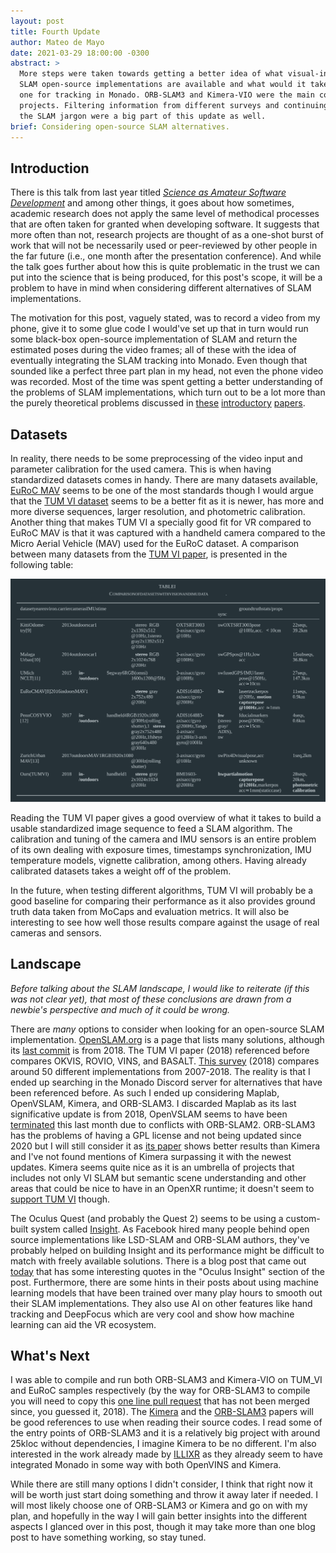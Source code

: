 ```yaml
---
layout: post
title: Fourth Update
author: Mateo de Mayo
date: 2021-03-29 18:00:00 -0300
abstract: >
  More steps were taken towards getting a better idea of what visual-inertial
  SLAM open-source implementations are available and what would it take to use
  one for tracking in Monado. ORB-SLAM3 and Kimera-VIO were the main considered
  projects. Filtering information from different surveys and continuing learning
  the SLAM jargon were a big part of this update as well.
brief: Considering open-source SLAM alternatives.
---
```


## Introduction

There is this talk from last year titled [*Science as Amateur Software
Development*][science-amateur-talk] and among other things, it goes about how
sometimes, academic research does not apply the same level of methodical
processes that are often taken for granted when developing software. It suggests
that more often than not, research projects are thought of as a one-shot burst
of work that will not be necessarily used or peer-reviewed by other people in
the far future (i.e., one month after the presentation conference). And while
the talk goes further about how this is quite problematic in the trust we can
put into the science that is being produced, for this post's scope, it will be a
problem to have in mind when considering different alternatives of SLAM
implementations.

The motivation for this post, vaguely stated, was to record a video from my
phone, give it to some glue code I would've set up that in turn would run some
black-box open-source implementation of SLAM and return the estimated poses
during the video frames; all of these with the idea of eventually integrating
the SLAM tracking into Monado. Even though that sounded like a perfect three
part plan in my head, not even the phone video was recorded. Most of the time
was spent getting a better understanding of the problems of SLAM
implementations, which turn out to be a lot more than the purely theoretical
problems discussed in [these][slam-overview] [introductory][slam-tutorial-1]
[papers][slam-tutorial-2].

[slam-overview]: https://arxiv.org/pdf/1606.05830.pdf
[slam-tutorial-1]: http://www-personal.acfr.usyd.edu.au/tbailey/papers/slamtute1.pdf
[slam-tutorial-2]: http://www-personal.acfr.usyd.edu.au/tbailey/papers/slamtute2.pdf
[science-amateur-talk]: https://www.youtube.com/watch?v=zwRdO9_GGhY&t=737s

## Datasets

In reality, there needs to be some preprocessing of the video input and
parameter calibration for the used camera. This is when having standardized
datasets comes in handy. There are many datasets available, [EuRoC
MAV][euroc-mav-dataset] seems to be one of the most standards though I would
argue that the [TUM VI dataset][tumvi-dataset] seems to be a better fit as it is
newer, has more and more diverse sequences, larger resolution, and photometric
calibration. Another thing that makes TUM VI a specially good fit for VR
compared to EuRoC MAV is that it was captured with a handheld camera compared to
the Micro Aerial Vehicle (MAV) used for the EuRoC dataset. A comparison between
many datasets from the [TUM VI paper][tumvi-paper], is presented in the
following table:

![Dataset comparison](/assets/img/posts/2021-03-28-vr-update-4/tumvi-dataset.svg)

[euroc-mav-dataset]: https://projects.asl.ethz.ch/datasets/doku.php?id=kmavvisualinertialdatasets
[tumvi-paper]: https://vision.in.tum.de/_media/spezial/bib/schubert2018vidataset.pdf
[tumvi-dataset]: https://vision.in.tum.de/data/datasets/visual-inertial-dataset

Reading the TUM VI paper gives a good overview of what it takes to build a
usable standardized image sequence to feed a SLAM algorithm. The calibration and
tuning of the camera and IMU sensors is an entire problem of its own dealing
with exposure times, timestamps synchronization, IMU temperature models,
vignette calibration, among others. Having already calibrated datasets takes a
weight off of the problem.

In the future, when testing different algorithms, TUM VI will probably be a good
baseline for comparing their performance as it also provides ground truth data
taken from MoCaps and evaluation metrics. It will also be interesting to see how
well those results compare against the usage of real cameras and sensors.

## Landscape

*Before talking about the SLAM landscape, I would like to reiterate (if this was
not clear yet), that most of these conclusions are drawn from a newbie's
perspective and much of it could be wrong.*

There are *many* options to consider when looking for an open-source SLAM
implementation. [OpenSLAM.org][openslam] is a page that lists many solutions,
although its [last commit][openslam-head] is from 2018. The TUM VI paper (2018)
referenced before compares OKVIS, ROVIO, VINS, and BASALT. [This
survey][slam-comparison] (2018) compares around 50 different implementations
from 2007-2018. The reality is that I ended up searching in the Monado Discord
server for alternatives that have been referenced before. As such I ended up
considering Maplab, OpenVSLAM, Kimera, and ORB-SLAM3. I discarded Maplab as its
last significative update is from 2018, OpenVSLAM seems to have been
[terminated][openvslam-termination] this last month due to conflicts with
ORB-SLAM2. ORB-SLAM3 has the problems of having a GPL license and not being
updated since 2020 but I will still consider it as [its paper][orbslam3-paper]
shows better results than Kimera and I've not found mentions of Kimera
surpassing it with the newest updates. Kimera seems quite nice as it is an
umbrella of projects that includes not only VI SLAM but semantic scene
understanding and other areas that could be nice to have in an OpenXR runtime;
it doesn't seem to [support TUM VI][kimera-tumvi-issue] though.

[openslam]: https://openslam-org.github.io/
[openslam-head]: https://github.com/OpenSLAM-org/OpenSLAM-org.github.io/commit/4b987e5f8e1b0c893a8959270754a2ea7016145b
[slam-comparison]: https://www.mdpi.com/2218-6581/7/3/45
[openvslam-termination]: https://github.com/xdspacelab/openvslam/wiki/Termination-of-the-release
[kimera-tumvi-issue]: https://github.com/MIT-SPARK/Kimera-VIO/issues/122
[orbslam3-paper]: https://arxiv.org/pdf/2007.11898.pdf#page=10

The Oculus Quest (and probably the Quest 2) seems to be using a custom-built
system called [Insight][fb-insight]. As Facebook hired many people behind open
source implementations like LSD-SLAM and ORB-SLAM authors, they've probably
helped on building Insight and its performance might be difficult to match with
freely available solutions. There is a blog post that came out
[today][fb-today-post] that has some interesting quotes in the "Oculus Insight"
section of the post. Furthermore, there are some hints in their posts about
using machine learning models that have been trained over many play hours to
smooth out their SLAM implementations. They also use AI on other features like
hand tracking and DeepFocus which are very cool and show how machine learning
can aid the VR ecosystem.

[fb-today-post]: https://www.oculus.com/blog/five-years-of-vr-a-look-at-the-greatest-moments-from-oculus-rift-to-quest-2/
[fb-insight]: https://ai.facebook.com/blog/powered-by-ai-oculus-insight/

## What's Next

I was able to compile and run both ORB-SLAM3 and Kimera-VIO on TUM_VI and EuRoC
samples respectively (by the way for ORB-SLAM3 to compile you will need to copy
this [one line pull request][orbslam3-pr] that has not been merged since, you
guessed it, 2018). The [Kimera][kimera-paper] and the
[ORB-SLAM3][orbslam3-paper] papers will be good references to use when reading
their source codes. I read some of the entry points of ORB-SLAM3 and it is a
relatively big project with around 25kloc without dependencies, I imagine Kimera
to be no different. I'm also interested in the work already made by
[ILLIXR][illixr] as they already seem to have integrated Monado in some way with
both OpenVINS and Kimera.

[kimera-paper]: https://arxiv.org/abs/1910.02490
[orbslam3-paper]: https://arxiv.org/pdf/2007.11898.pdf#page=10
[illixr]: https://illixr.github.io/
[orbslam3-pr]: https://github.com/raulmur/ORB_SLAM2/pull/585

While there are still many options I didn't consider, I think that right now it
will be worth just start doing something and throw it away later if needed. I
will most likely choose one of ORB-SLAM3 or Kimera and go on with my plan, and
hopefully in the way I will gain better insights into the different aspects I
glanced over in this post, though it may take more than one blog post to have
something working, so stay tuned.
